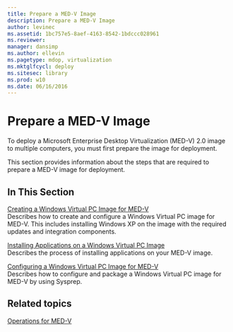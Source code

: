 ```yaml
---
title: Prepare a MED-V Image
description: Prepare a MED-V Image
author: levinec
ms.assetid: 1bc757e5-8aef-4163-8542-1bdccc028961
ms.reviewer: 
manager: dansimp
ms.author: ellevin
ms.pagetype: mdop, virtualization
ms.mktglfcycl: deploy
ms.sitesec: library
ms.prod: w10
ms.date: 06/16/2016
---
```



# Prepare a MED-V Image


To deploy a Microsoft Enterprise Desktop Virtualization (MED-V) 2.0 image to multiple computers, you must first prepare the image for deployment.

This section provides information about the steps that are required to prepare a MED-V image for deployment.

## In This Section


<a href="" id="creating-a-windows-virtual-pc-image-for-med-v"></a>[Creating a Windows Virtual PC Image for MED-V](creating-a-windows-virtual-pc-image-for-med-v.md)  
Describes how to create and configure a Windows Virtual PC image for MED-V. This includes installing Windows XP on the image with the required updates and integration components.

<a href="" id="installing-applications-on-a-windows-virtual-pc-image"></a>[Installing Applications on a Windows Virtual PC Image](installing-applications-on-a-windows-virtual-pc-image.md)  
Describes the process of installing applications on your MED-V image.

<a href="" id="configuring-a-windows-virtual-pc-image-for-med-v"></a>[Configuring a Windows Virtual PC Image for MED-V](configuring-a-windows-virtual-pc-image-for-med-v.md)  
Describes how to configure and package a Windows Virtual PC image for MED-V by using Sysprep.

## Related topics


[Operations for MED-V](operations-for-med-v.md)

 

 





